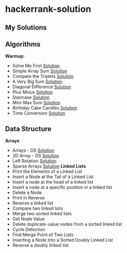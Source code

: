 # hackerrank-solution
## My Solutions
## Algorithms

**Warmup:**
 - Solve Me First [Solution](https://github.com/amitgupta7339/hackerrank-solution/blob/master/Algorithms/Warmup/Solve%20Me%20First)
 - Simple Array Sum [Solution](https://github.com/amitgupta7339/hackerrank-solution/blob/master/Algorithms/Warmup/Simple%20Array%20Sum)
 - Compare the Triplets [Solution](https://github.com/amitgupta7339/hackerrank-solution/blob/master/Algorithms/Warmup/Compare%20the%20Triplets)
 - A Very Big Sum [Solution](https://github.com/amitgupta7339/hackerrank-solution/blob/master/Algorithms/Warmup/A%20Very%20Big%20Sum)
 - Diagonal Difference [Solution](https://github.com/amitgupta7339/hackerrank-solution/blob/master/Algorithms/Warmup/Diagonal%20Difference)
 - Plus Minus [Solution](https://github.com/amitgupta7339/hackerrank-solution/blob/master/Algorithms/Warmup/Plus%20Minus)
 - Staircase [Solution](https://github.com/amitgupta7339/hackerrank-solution/blob/master/Algorithms/Warmup/Staircase)
 - Mini-Max Sum [Solution](https://github.com/amitgupta7339/hackerrank-solution/blob/master/Algorithms/Warmup/Mini-Max%20Sum)
 - Birthday Cake Candles [Solution](https://github.com/amitgupta7339/hackerrank-solution/blob/master/Algorithms/Warmup/Birthday%20Cake%20Candles)
 - Time Conversion [Solution](https://github.com/amitgupta7339/hackerrank-solution/blob/master/Algorithms/Warmup/Time%20Conversion)
## Data Structure

**Arrays**
 - Arrays - DS [Solution](https://github.com/amitgupta7339/hackerrank-solution/blob/master/Data%20structure/Arrays/Arrays%20-%20DS)
 - 2D Array - DS [Solution](https://github.com/amitgupta7339/hackerrank-solution/blob/master/Data%20structure/Arrays/2D%20Array%20-%20DS)
 - Left Rotation [Solution](https://github.com/amitgupta7339/hackerrank-solution/blob/master/Data%20structure/Arrays/Left%20Rotation)
 - Sparse Arrays [Solution](https://github.com/amitgupta7339/hackerrank-solution/blob/master/Data%20structure/Arrays/Sparse%20Arrays)
**Linked Lists**
 - Print the Elements of a Linked List
 - Insert a Node at the Tail of a Linked List
 - Insert a node at the head of a linked list
 - Insert a node at a specific position in a linked list
 - Delete a Node
 - Print in Reverse
 - Reverse a linked list
 - Compare two linked lists
 - Merge two sorted linked lists
 - Get Node Value
 - Delete duplicate-value nodes from a sorted linked list
 - Cycle Detection
 - Find Merge Point of Two Lists
 - Inserting a Node Into a Sorted Doubly Linked List
 - Reverse a doubly linked list
 
